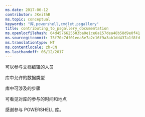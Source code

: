 ```yaml
---
ms.date: 2017-06-12
contributor: JKeithB
ms.topic: conceptual
keywords: "库,powershell,cmdlet,psgallery"
title: contributing_to_psgallery_documentation
ms.openlocfilehash: 64d4576625503ba0e1ce6a157dea48b58d9e0f41
ms.sourcegitcommit: 75f70c7df01eea5e7a2c16f9a3ab1dd437a1f8fd
ms.translationtype: HT
ms.contentlocale: zh-CN
ms.lasthandoff: 06/12/2017
---
```

可以参与文档编辑的人员

库中允许的数据类型

库中可涉及的步骤

可看见对库的参与的时间和地点

感谢参与 POWERSHELL 库。

